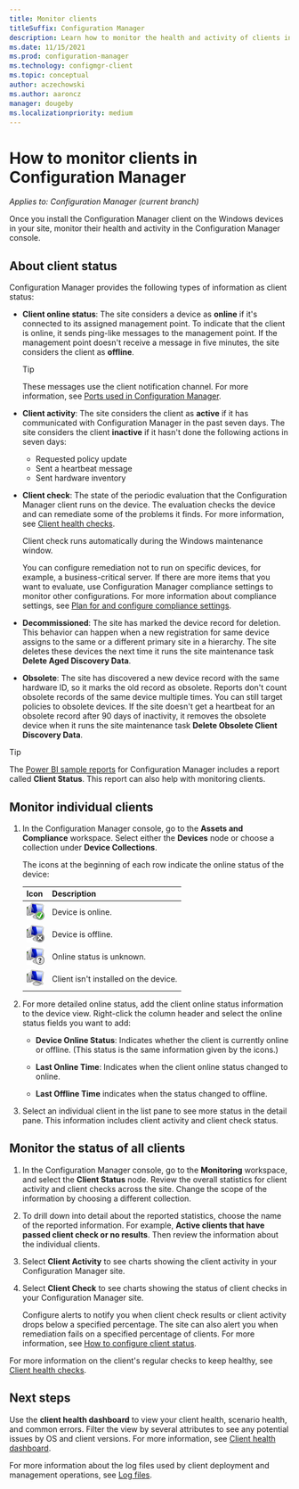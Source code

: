 ```yaml
---
title: Monitor clients
titleSuffix: Configuration Manager
description: Learn how to monitor the health and activity of clients in Configuration Manager.
ms.date: 11/15/2021
ms.prod: configuration-manager
ms.technology: configmgr-client
ms.topic: conceptual
author: aczechowski
ms.author: aaroncz
manager: dougeby
ms.localizationpriority: medium
---
```


# How to monitor clients in Configuration Manager

*Applies to: Configuration Manager (current branch)*

Once you install the Configuration Manager client on the Windows devices in your site, monitor their health and activity in the Configuration Manager console.

## About client status

Configuration Manager provides the following types of information as client status:

- **Client online status**: The site considers a device as **online** if it's connected to its assigned management point. To indicate that the client is online, it sends ping-like messages to the management point. If the management point doesn't receive a message in five minutes, the site considers the client as **offline**.

    > [!TIP]
    > These messages use the client notification channel. For more information, see [Ports used in Configuration Manager](../../plan-design/hierarchy/ports.md#BKMK_PortsClient-MP).<!-- MEMDocs#1666 -->

- **Client activity**: The site considers the client as **active** if it has communicated with Configuration Manager in the past seven days. The site considers the client **inactive** if it hasn't done the following actions in seven days:

  - Requested policy update
  - Sent a heartbeat message
  - Sent hardware inventory

- **Client check**: The state of the periodic evaluation that the Configuration Manager client runs on the device. The evaluation checks the device and can remediate some of the problems it finds. For more information, see [Client health checks](client-health-checks.md).

  Client check runs automatically during the Windows maintenance window.

  You can configure remediation not to run on specific devices, for example, a business-critical server. If there are more items that you want to evaluate, use Configuration Manager compliance settings to monitor other configurations. For more information about compliance settings, see [Plan for and configure compliance settings](../../../compliance/plan-design/plan-for-and-configure-compliance-settings.md).

- **Decommissioned**: The site has marked the device record for deletion. This behavior can happen when a new registration for same device assigns to the same or a different primary site in a hierarchy. The site deletes these devices the next time it runs the site maintenance task **Delete Aged Discovery Data**.<!-- SCCMDocs issue #1418 -->

- **Obsolete**: The site has discovered a new device record with the same hardware ID, so it marks the old record as obsolete. Reports don't count obsolete records of the same device multiple times. You can still target policies to obsolete devices. If the site doesn't get a heartbeat for an obsolete record after 90 days of inactivity, it removes the obsolete device when it runs the site maintenance task **Delete Obsolete Client Discovery Data**.

> [!TIP]
> The [Power BI sample reports](../../servers/manage/powerbi-sample-reports.md) for Configuration Manager includes a report called **Client Status**. This report can also help with monitoring clients. <!--5679791, 10123832, 10131458, 10488910-->

## Monitor individual clients

1. In the Configuration Manager console, go to the **Assets and Compliance** workspace. Select either the **Devices** node or choose a collection under **Device Collections**.

    The icons at the beginning of each row indicate the online status of the device:

    | Icon | Description |
    | ---- | ----------- |
    |![Online status icon for clients.](../../../core/clients/manage/media/online-status-icon.png)|Device is online.|
    |![Offline status icon for clients.](../../../core/clients/manage/media/offline-status-icon.png)|Device is offline.|
    |![Unknown status icon for clients.](../../../core/clients/manage/media/unknown-status-icon.png)|Online status is unknown.|
    |![Client not installed icon.](../../../core/clients/manage/media/client-not-installed.png)|Client isn't installed on the device.|

2. For more detailed online status, add the client online status information to the device view. Right-click the column header and select the online status fields you want to add:

    - **Device Online Status**: Indicates whether the client is currently online or offline. (This status is the same information given by the icons.)

    - **Last Online Time**: Indicates when the client online status changed to online.

    - **Last Offline Time** indicates when the status changed to offline.

3. Select an individual client in the list pane to see more status in the detail pane. This information includes client activity and client check status.

## Monitor the status of all clients

1. In the Configuration Manager console, go to the **Monitoring** workspace, and select the **Client Status** node. Review the overall statistics for client activity and client checks across the site. Change the scope of the information by choosing a different collection.

2. To drill down into detail about the reported statistics, choose the name of the reported information. For example, **Active clients that have passed client check or no results**. Then review the information about the individual clients.

3. Select **Client Activity** to see charts showing the client activity in your Configuration Manager site.

4. Select **Client Check** to see charts showing the status of client checks in your Configuration Manager site.

    Configure alerts to notify you when client check results or client activity drops below a specified percentage. The site can also alert you when remediation fails on a specified percentage of clients. For more information, see [How to configure client status](../deploy/configure-client-status.md).

For more information on the client's regular checks to keep healthy, see [Client health checks](client-health-checks.md).

## Next steps

<a name="bkmk_health"></a> <!-- keep old section anchor to help redirect -->

Use the **client health dashboard** to view your client health, scenario health, and common errors. Filter the view by several attributes to see any potential issues by OS and client versions. For more information, see [Client health dashboard](client-health-dashboard.md).

For more information about the log files used by client deployment and management operations, see [Log files](../../plan-design/hierarchy/log-files.md#BKMK_ClientLogs).
